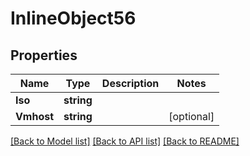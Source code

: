 # InlineObject56

## Properties
Name | Type | Description | Notes
------------ | ------------- | ------------- | -------------
**Iso** | **string** |  | 
**Vmhost** | **string** |  | [optional] 

[[Back to Model list]](../README.md#documentation-for-models) [[Back to API list]](../README.md#documentation-for-api-endpoints) [[Back to README]](../README.md)


